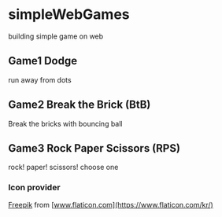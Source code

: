 # simpleWebGames
building simple game on web
## Game1 Dodge
run away from dots
## Game2 Break the Brick (BtB)
Break the bricks with bouncing ball
## Game3 Rock Paper Scissors (RPS)
rock! paper! scissors! choose one


### Icon provider
[Freepik](https://www.flaticon.com/kr/authors/freepik) from [www.flaticon.com](https://www.flaticon.com/kr/)
